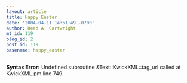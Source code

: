 ```yaml
---
layout: article
title: Happy Easter
date: '2004-04-11 14:51:49 -0700'
author: Reed A. Cartwright
mt_id: 119
blog_id: 2
post_id: 119
basename: happy_easter
---
```

<p><strong>Syntax Error:</strong> Undefined subroutine &Text::KwickXML::tag_url called at KwickXML.pm line 749.
</p>
